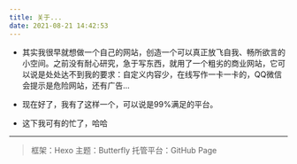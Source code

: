 ```yaml
---
title: 关于...
date: 2021-08-21 14:42:53
---
```


- 其实我很早就想做一个自己的网站，创造一个可以真正放飞自我、畅所欲言的小空间。之前没有耐心研究，急于写东西，就用了一个粗劣的商业网站，它可以说是处处达不到我的要求：自定义内容少，在线写作一卡一卡的，QQ微信会提示是危险网站，还有广告...

- 现在好了，我有了这样一个，可以说是99%满足的平台。

- 这下我可有的忙了，哈哈

----

>框架：Hexo
主题：Butterfly
托管平台：GitHub Page